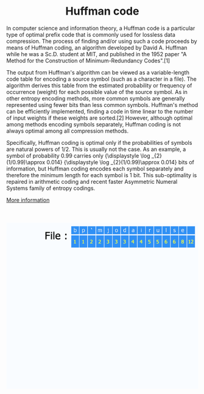 <h1 align="center">Huffman code</h1>
In computer science and information theory, a Huffman code is a particular type of optimal prefix code that is commonly used for lossless data compression. The process of finding and/or using such a code proceeds by means of Huffman coding, an algorithm developed by David A. Huffman while he was a Sc.D. student at MIT, and published in the 1952 paper "A Method for the Construction of Minimum-Redundancy Codes".[1]

The output from Huffman's algorithm can be viewed as a variable-length code table for encoding a source symbol (such as a character in a file). The algorithm derives this table from the estimated probability or frequency of occurrence (weight) for each possible value of the source symbol. As in other entropy encoding methods, more common symbols are generally represented using fewer bits than less common symbols. Huffman's method can be efficiently implemented, finding a code in time linear to the number of input weights if these weights are sorted.[2] However, although optimal among methods encoding symbols separately, Huffman coding is not always optimal among all compression methods.

Specifically, Huffman coding is optimal only if the probabilities of symbols are natural powers of 1/2. This is usually not the case. As an example, a symbol of probability 0.99 carries only {\displaystyle \log _{2}(1/0.99)\approx 0.014} {\displaystyle \log _{2}(1/0.99)\approx 0.014} bits of information, but Huffman coding encodes each symbol separately and therefore the minimum length for each symbol is 1 bit. This sub-optimality is repaired in arithmetic coding and recent faster Asymmetric Numeral Systems family of entropy codings.

<a href="https://en.wikipedia.org/wiki/Huffman_coding" align="right">More information</a>
<br><br><br><br>
<img src="https://github.com/dxbluff/Huffman/blob/master/Huffman_huff_demo.gif" alt="vis_huffman_code" align="center">
<br><br><br>
